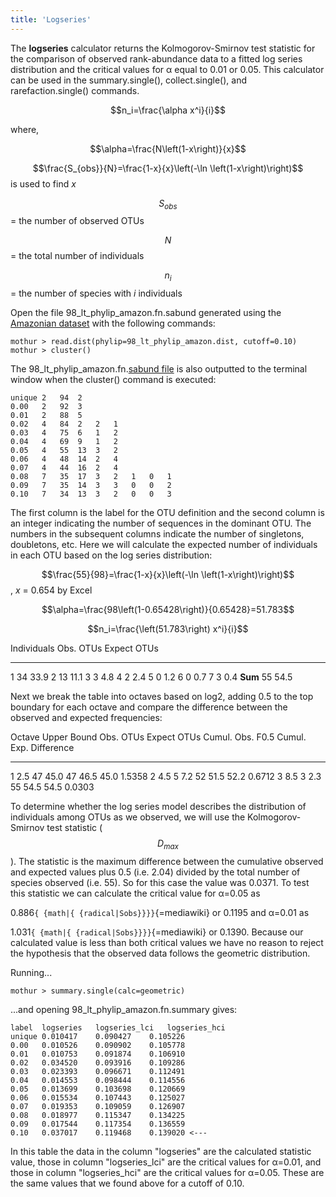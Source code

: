```yaml
---
title: 'Logseries'
---
```

The **logseries** calculator returns the
Kolmogorov-Smirnov test statistic for the comparison of observed
rank-abundance data to a fitted log series distribution and the critical
values for α equal to 0.01 or 0.05. This calculator can be used in the
summary.single(), collect.single(), and rarefaction.single() commands.

$$n_i=\frac{\alpha x^i}{i}$$

where,

$$\alpha=\frac{N\left(1-x\right)}{x}$$

$$\frac{S_{obs}}{N}=\frac{1-x}{x}\left(-\ln \left(1-x\right)\right)$$ is
used to find <i>x</i>

$$S_{obs}$$ = the number of observed OTUs

$$N$$ = the total number of individuals

$$n_i$$ = the number of species with <i>i</i> individuals

Open the file 98\_lt\_phylip\_amazon.fn.sabund generated using the [
Amazonian dataset](https://mothur.s3.us-east-2.amazonaws.com/wiki/amazondata.zip) with the following
commands:

    mothur > read.dist(phylip=98_lt_phylip_amazon.dist, cutoff=0.10)
    mothur > cluster()

The 98\_lt\_phylip\_amazon.fn.[sabund file](sabund_file) is
also outputted to the terminal window when the cluster() command is
executed:

    unique 2   94  2   
    0.00   2   92  3   
    0.01   2   88  5   
    0.02   4   84  2   2   1   
    0.03   4   75  6   1   2   
    0.04   4   69  9   1   2   
    0.05   4   55  13  3   2   
    0.06   4   48  14  2   4   
    0.07   4   44  16  2   4   
    0.08   7   35  17  3   2   1   0   1   
    0.09   7   35  14  3   3   0   0   2   
    0.10   7   34  13  3   2   0   0   3   

The first column is the label for the OTU definition and the second
column is an integer indicating the number of sequences in the dominant
OTU. The numbers in the subsequent columns indicate the number of
singletons, doubletons, etc. Here we will calculate the expected number
of individuals in each OTU based on the log series distribution:

$$\frac{55}{98}=\frac{1-x}{x}\left(-\ln \left(1-x\right)\right)$$,
<i>x</i> = 0.654 by Excel

$$\alpha=\frac{98\left(1-0.65428\right)}{0.65428}=51.783$$

$$n_i=\frac{\left(51.783\right) x^i}{i}$$

  Individuals   Obs. OTUs   Expect OTUs
  ------------- ----------- -------------
  1             34          33.9
  2             13          11.1
  3             3           4.8
  4             2           2.4
  5             0           1.2
  6             0           0.7
  7             3           0.4
  <b>Sum</b>    55          54.5

Next we break the table into octaves based on log2, adding 0.5 to the
top boundary for each octave and compare the difference between the
observed and expected frequencies:

  Octave   Upper Bound   Obs. OTUs   Expect OTUs   Cumul. Obs.   F0.5   Cumul. Exp.   Difference
  -------- ------------- ----------- ------------- ------------- ------ ------------- ------------
  1        2.5           47          45.0          47            46.5   45.0          1.5358
  2        4.5           5           7.2           52            51.5   52.2          0.6712
  3        8.5           3           2.3           55            54.5   54.5          0.0303

To determine whether the log series model describes the distribution of
individuals among OTUs as we observed, we will use the
Kolmogorov-Smirnov test statistic ($$D_{max}$$). The statistic is the
maximum difference between the cumulative observed and expected values
plus 0.5 (i.e. 2.04) divided by the total number of species observed
(i.e. 55). So for this case the value was 0.0371. To test this statistic
we can calculate the critical value for α=0.05 as

0\.886`{ {math|{ {radical|Sobs}}}}`{=mediawiki} or 0.1195 and α=0.01 as

1\.031`{ {math|{ {radical|Sobs}}}}`{=mediawiki} or 0.1390. Because our
calculated value is less than both critical values we have no reason to
reject the hypothesis that the observed data follows the geometric
distribution.

Running\...

    mothur > summary.single(calc=geometric)

\...and opening 98\_lt\_phylip\_amazon.fn.summary gives:

    label  logseries   logseries_lci   logseries_hci
    unique 0.010417    0.090427    0.105226
    0.00   0.010526    0.090902    0.105778
    0.01   0.010753    0.091874    0.106910
    0.02   0.034520    0.093916    0.109286
    0.03   0.023393    0.096671    0.112491
    0.04   0.014553    0.098444    0.114556
    0.05   0.013699    0.103698    0.120669
    0.06   0.015534    0.107443    0.125027
    0.07   0.019353    0.109059    0.126907
    0.08   0.018977    0.115347    0.134225
    0.09   0.017544    0.117354    0.136559
    0.10   0.037017    0.119468    0.139020 <---

In this table the data in the column \"logseries\" are the calculated
statistic value, those in column \"logseries\_lci\" are the critical
values for α=0.01, and those in column \"logseries\_hci\" are the
critical values for α=0.05. These are the same values that we found
above for a cutoff of 0.10.
